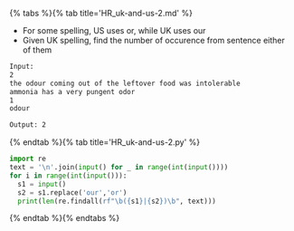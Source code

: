 {% tabs %}{% tab title='HR_uk-and-us-2.md' %}

* For some spelling, US uses or, while UK uses our
* Given UK spelling, find the number of occurence from sentence either of them

```txt
Input:
2
the odour coming out of the leftover food was intolerable
ammonia has a very pungent odor
1
odour

Output: 2
```

{% endtab %}{% tab title='HR_uk-and-us-2.py' %}

```py
import re
text = '\n'.join(input() for _ in range(int(input())))
for i in range(int(input())):
  s1 = input()
  s2 = s1.replace('our','or')
  print(len(re.findall(rf"\b({s1}|{s2})\b", text)))
```

{% endtab %}{% endtabs %}
